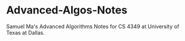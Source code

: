 # Advanced-Algos-Notes
Samuel Ma's Advanced Algorithms Notes for CS 4349 at University of Texas at Dallas.
